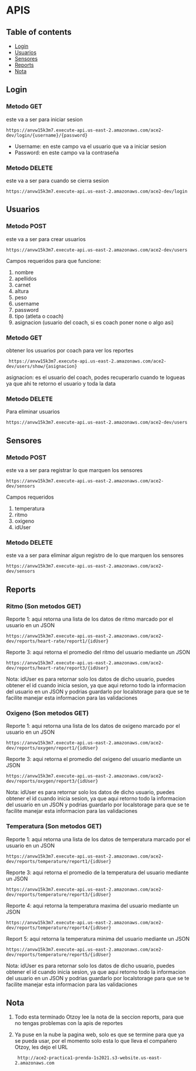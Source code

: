 # APIS 

## Table of contents
* [Login](#Login)
* [Usuarios](#Usuarios)
* [Sensores](#Sensores)
* [Reports](#reports)
* [Nota](#Nota)

## Login
### Metodo GET
este va a ser para iniciar sesion

    https://anvw15k3m7.execute-api.us-east-2.amazonaws.com/ace2-dev/login/{username}/{password}

- Username: en este campo va el usuario que va a iniciar sesion
- Password: en este campo va la contraseña


### Metodo DELETE
este va a ser para cuando se cierra sesion

    https://anvw15k3m7.execute-api.us-east-2.amazonaws.com/ace2-dev/login
  
## Usuarios
### Metodo POST
este va a ser para crear usuarios

    https://anvw15k3m7.execute-api.us-east-2.amazonaws.com/ace2-dev/users

Campos requeridos para que funcione: 
1. nombre
2. apellidos
3. carnet
4. altura
5. peso
6. username
7. password
8. tipo (atleta o coach)
9. asignacion (usuario del coach, si es coach poner none o algo asi)

### Metodo GET 
obtener los usuarios por coach para ver los reportes 

     https://anvw15k3m7.execute-api.us-east-2.amazonaws.com/ace2-dev/users/show/{asignacion}
asignacion: es el usuario del coach, podes recuperarlo cuando te logueas ya que ahi te retorno el usuario y toda la data


### Metodo DELETE
Para eliminar usuarios

    https://anvw15k3m7.execute-api.us-east-2.amazonaws.com/ace2-dev/users

## Sensores
### Metodo POST
este va a ser para registrar lo que marquen los sensores
    
    https://anvw15k3m7.execute-api.us-east-2.amazonaws.com/ace2-dev/sensors

Campos requeridos
1. temperatura
2. ritmo
3. oxigeno
4. idUser


### Metodo DELETE
este va a ser para eliminar algun registro de lo que marquen los sensores

    https://anvw15k3m7.execute-api.us-east-2.amazonaws.com/ace2-dev/sensors

## Reports
### Ritmo (Son metodos GET)
Reporte 1: aqui retorna una lista de los datos de ritmo marcado por el usuario en un JSON

    https://anvw15k3m7.execute-api.us-east-2.amazonaws.com/ace2-dev/reports/heart-rate/report1/{idUser}

Reporte 3: aqui retorna el promedio del ritmo del usuario mediante un JSON

    https://anvw15k3m7.execute-api.us-east-2.amazonaws.com/ace2-dev/reports/heart-rate/report3/{idUser}

Nota: idUser es para retornar solo los datos de dicho usuario, puedes obtener el id cuando inicia sesion, ya que aqui retorno todo la informacion del usuario en un JSON y podrias guardarlo por localstorage para que se te facilite manejar esta informacion para las validaciones     

### Oxigeno (Son metodos GET)
Reporte 1: aqui retorna una lista de los datos de oxigeno marcado por el usuario en un JSON

    https://anvw15k3m7.execute-api.us-east-2.amazonaws.com/ace2-dev/reports/oxygen/report1/{idUser}

Reporte 3: aqui retorna el promedio del oxigeno del usuario mediante un JSON

    https://anvw15k3m7.execute-api.us-east-2.amazonaws.com/ace2-dev/reports/oxygen/report3/{idUser}

Nota: idUser es para retornar solo los datos de dicho usuario, puedes obtener el id cuando inicia sesion, ya que aqui retorno todo la informacion del usuario en un JSON y podrias guardarlo por localstorage para que se te facilite manejar esta informacion para las validaciones     

### Temperatura (Son metodos GET)
Reporte 1: aqui retorna una lista de los datos de temperatura marcado por el usuario en un JSON

    https://anvw15k3m7.execute-api.us-east-2.amazonaws.com/ace2-dev/reports/temperature/report1/{idUser}

Reporte 3: aqui retorna el promedio de la temperatura del usuario mediante un JSON

    https://anvw15k3m7.execute-api.us-east-2.amazonaws.com/ace2-dev/reports/temperature/report3/{idUser}

Reporte 4: aqui retorna la temperatura maxima del usuario mediante un JSON 

    https://anvw15k3m7.execute-api.us-east-2.amazonaws.com/ace2-dev/reports/temperature/report4/{idUser}

Report 5: aqui retorna la temperatura minima del usuario mediante un JSON

    https://anvw15k3m7.execute-api.us-east-2.amazonaws.com/ace2-dev/reports/temperature/report5/{idUser}

Nota: idUser es para retornar solo los datos de dicho usuario, puedes obtener el id cuando inicia sesion, ya que aqui retorno todo la informacion del usuario en un JSON y podrias guardarlo por localstorage para que se te facilite manejar esta informacion para las validaciones     

## Nota 
1. Todo esta terminado Otzoy lee la nota de la seccion reports, para que no tengas problemas con la apis de reportes
2. Ya puse en la nube la pagina web, solo es que se termine para que ya se pueda usar, por el momento solo esta lo que lleva el compañero Otzoy, les dejo el URL 
   
        http://ace2-practica1-prenda-1s2021.s3-website.us-east-2.amazonaws.com

